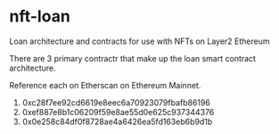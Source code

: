 # nft-loan
Loan architecture and contracts for use with NFTs on Layer2 Ethereum


There are 3 primary contractr that make up the loan smart contract architecture. 

Reference each on Etherscan on Ethereum Mainnet.

1. 0xc28f7ee92cd6619e8eec6a70923079fbafb86196
2. 0xef887e8b1c06209f59e8ae55d0e625c937344376
3. 0x0e258c84df0f8728ae4a6426ea5fd163eb6b9d1b
